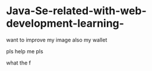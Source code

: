 
# Java-Se-related-with-web-development-learning-

want to improve my image also my wallet 

pls help me pls

what the f
